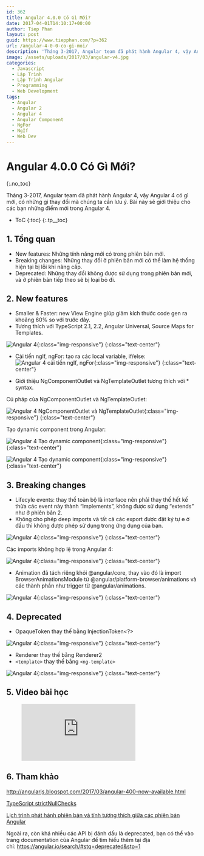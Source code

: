 ```yaml
---
id: 362
title: Angular 4.0.0 Có Gì Mới?
date: 2017-04-01T14:10:17+00:00
author: Tiep Phan
layout: post
guid: https://www.tiepphan.com/?p=362
url: /angular-4-0-0-co-gi-moi/
description: 'Tháng 3-2017, Angular team đã phát hành Angular 4, vậy Angular 4 có gì mới, có những gì thay đổi mà chúng ta cần lưu ý. Bài này sẽ giới thiệu cho các bạn những điểm mới trong Angular 4.'
image: /assets/uploads/2017/03/angular-v4.jpg
categories:
  - Javascript
  - Lập Trình
  - Lập Trình Angular
  - Programming
  - Web Development
tags:
  - Angular
  - Angular 2
  - Angular 4
  - Angular Component
  - NgFor
  - NgIf
  - Web Dev
---
```


# Angular 4.0.0 Có Gì Mới?
{:.no_toc}

Tháng 3-2017, Angular team đã phát hành Angular 4, vậy Angular 4 có gì mới, có những gì thay đổi mà chúng ta cần lưu ý. Bài này sẽ giới thiệu cho các bạn những điểm mới trong Angular 4.

* ToC
{:toc}
{:.tp__toc}

## 1. Tổng quan

  * New features: Những tính năng mới có trong phiên bản mới.
  * Breaking changes: Những thay đổi ở phiên bản mới có thể làm hệ thống hiện tại bị lỗi khi nâng cấp.
  * Deprecated: Những thay đổi không được sử dụng trong phiên bản mới, và ở phiên bản tiếp theo sẽ bị loại bỏ đi.

## 2. New features

  * Smaller & Faster: new View Engine giúp giảm kích thước code gen ra khoảng 60% so với trước đây.
  * Tương thích với TypeScript 2.1, 2.2, Angular Universal, Source Maps for Templates.

![Angular 4](/assets/uploads/2017/04/angular-4-1.png){:class="img-responsive"}
{:class="text-center"}

  * Cải tiến ngIf, ngFor: tạo ra các local variable, if/else:
![Angular 4 cải tiến ngIf, ngFor](/assets/uploads/2017/04/angular-4-2.png){:class="img-responsive"}
{:class="text-center"}

  * Giới thiệu NgComponentOutlet và NgTemplateOutlet tương thích với * syntax.

Cú pháp của NgComponentOutlet và NgTemplateOutlet:

![Angular 4 NgComponentOutlet và NgTemplateOutlet](/assets/uploads/2017/04/angular-4-3.png){:class="img-responsive"}
{:class="text-center"}

Tạo dynamic component trong Angular:

![Angular 4 Tạo dynamic component](/assets/uploads/2017/04/angular-4-4.png){:class="img-responsive"}
{:class="text-center"}

![Angular 4 Tạo dynamic component](/assets/uploads/2017/04/angular-4-5.png){:class="img-responsive"}
{:class="text-center"}

## 3. Breaking changes

  * Lifecyle events: thay thế toàn bộ là interface nên phải thay thế hết kế thừa các event này thành “implements”, không được sử dụng &#8220;extends&#8221; như ở phiên bản 2.
  * Không cho phép deep imports và tất cả các export được đặt ký tự ɵ ở đầu thì không được phép sử dụng trong ứng dụng của bạn.

![Angular 4](/assets/uploads/2017/04/angular-4-6.png){:class="img-responsive"}
{:class="text-center"}

Các imports không hợp lệ trong Angular 4:

![Angular 4](/assets/uploads/2017/04/angular-4-7.png){:class="img-responsive"}
{:class="text-center"}

  * Animation đã tách riêng khỏi @angular/core, thay vào đó là import BrowserAnimationsModule từ @angular/platform-browser/animations và các thành phần như trigger từ @angular/animations.

![Angular 4](/assets/uploads/2017/04/angular-4-8.png){:class="img-responsive"}
{:class="text-center"}

## 4. Deprecated

  * OpaqueToken thay thế bằng InjectionToken<?>

![Angular 4](/assets/uploads/2017/04/angular-4-9.png){:class="img-responsive"}
{:class="text-center"}

  * Renderer thay thế bằng Renderer2
  * `<template>` thay thế bằng `<ng-template>`

![Angular 4](/assets/uploads/2017/04/angular-4-10.png){:class="img-responsive"}
{:class="text-center"}

## 5. Video bài học

<figure class="video_container">
  <iframe src="https://www.youtube.com/embed/2SY_uLf8gsA" frameborder="0" allowfullscreen="true"> </iframe>
</figure>

## 6. Tham khảo

<a href="http://angularjs.blogspot.com/2017/03/angular-400-now-available.html" target="_blank">http://angularjs.blogspot.com/2017/03/angular-400-now-available.html</a>

<a href="https://www.typescriptlang.org/docs/handbook/release-notes/typescript-2-0.html" target="_blank">TypeScript strictNullChecks</a>

<a href="https://github.com/angular/angular/blob/master/docs/RELEASE_SCHEDULE.md" target="_blank">Lịch trình phát hành phiên bản và tính tương thích giữa các phiên bản Angular</a>

Ngoài ra, còn khá nhiều các API bị đánh dấu là deprecated, bạn có thể vào trang documentation của Angular để tìm hiểu thêm tại địa chỉ: <a href="https://angular.io/search/#stq=deprecated&stp=1" target="_blank">https://angular.io/search/#stq=deprecated&stp=1</a>